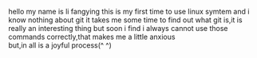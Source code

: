 
hello my name is li fangying
this is my first time to use linux symtem and i know nothing about git
it takes me some time to find out what git is,it is really an interesting thing
but soon i find i always cannot use those commands correctly,that makes me a little anxious     
but,in all is a joyful process(^ ^)
